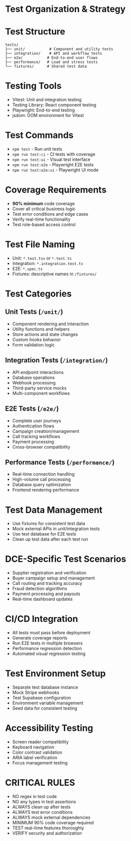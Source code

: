 # Test Organization & Strategy

# Test Structure
```
tests/
├── unit/           # Component and utility tests
├── integration/    # API and workflow tests
├── e2e/           # End-to-end user flows
├── performance/   # Load and stress tests
└── fixtures/      # Shared test data
```

# Testing Tools
- Vitest: Unit and integration testing
- Testing Library: React component testing
- Playwright: End-to-end testing
- jsdom: DOM environment for Vitest

# Test Commands
- `npm test` - Run unit tests
- `npm run test:ci` - CI tests with coverage
- `npm run test:ui` - Visual test interface
- `npm run test:e2e` - Playwright E2E tests
- `npm run test:e2e:ui` - Playwright UI mode

# Coverage Requirements
- **90% minimum** code coverage
- Cover all critical business logic
- Test error conditions and edge cases
- Verify real-time functionality
- Test role-based access control

# Test File Naming
- Unit: `*.test.tsx` or `*.test.ts`
- Integration: `*.integration.test.ts`
- E2E: `*.spec.ts`
- Fixtures: descriptive names in `/fixtures/`

# Test Categories

## Unit Tests (`/unit/`)
- Component rendering and interaction
- Utility functions and helpers
- Store actions and state changes
- Custom hooks behavior
- Form validation logic

## Integration Tests (`/integration/`)
- API endpoint interactions
- Database operations
- Webhook processing
- Third-party service mocks
- Multi-component workflows

## E2E Tests (`/e2e/`)
- Complete user journeys
- Authentication flows
- Campaign creation/management
- Call tracking workflows
- Payment processing
- Cross-browser compatibility

## Performance Tests (`/performance/`)
- Real-time connection handling
- High-volume call processing
- Database query optimization
- Frontend rendering performance

# Test Data Management
- Use fixtures for consistent test data
- Mock external APIs in unit/integration tests
- Use test database for E2E tests
- Clean up test data after each test run

# DCE-Specific Test Scenarios
- Supplier registration and verification
- Buyer campaign setup and management
- Call routing and tracking accuracy
- Fraud detection algorithms
- Payment processing and payouts
- Real-time dashboard updates

# CI/CD Integration
- All tests must pass before deployment
- Generate coverage reports
- Run E2E tests in multiple browsers
- Performance regression detection
- Automated visual regression testing

# Test Environment Setup
- Separate test database instance
- Mock Stripe webhooks
- Test Supabase configuration
- Environment variable management
- Seed data for consistent testing

# Accessibility Testing
- Screen reader compatibility
- Keyboard navigation
- Color contrast validation
- ARIA label verification
- Focus management testing

# CRITICAL RULES
- NO regex in test code
- NO any types in test assertions
- ALWAYS clean up after tests
- ALWAYS test error conditions
- ALWAYS mock external dependencies
- MINIMUM 90% code coverage required
- TEST real-time features thoroughly
- VERIFY security and authorization